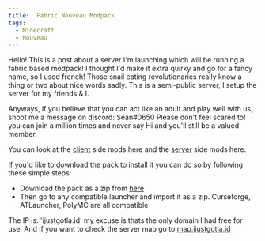 ```yaml
---
title:  Fabric Nouveau Modpack
tags:
  - Minecraft
  - Nouveau
---
```

Hello! This is a post about a server I'm launching which will be running a fabric based modpack! I thought I'd make it extra quirky and go for a fancy name, so I used french! Those snail eating revolutionaries really know a thing or two about nice words sadly.
This is a semi-public server, I setup the server for my friends & I.

Anyways, if you believe that you can act like an adult and play well with us, shoot me a message on discord: Sean#0650 
Please don't feel scared to! you can join a million times and never say Hi and you'll still be a valued member.

You can look at the [client](/nouveauclient) side mods here and the [server](/nouveauserver) side mods here. 

If you'd like to download the pack to install it you can do so by following these simple steps:
- Download the pack as a zip from [here](https://1drv.ms/u/s!AjygWOcT5btHh_xMPJKhvYT0VCiJUg) 
- Then go to any compatible launcher and import it as a zip. Curseforge, ATLauncher, PolyMC are all compatible

The IP is: 'ijustgotla.id' my excuse is thats the only domain I had free for use.
And if you want to check the server map go to [map.ijustgotla.id](http://map.ijustgotla.id/) 








